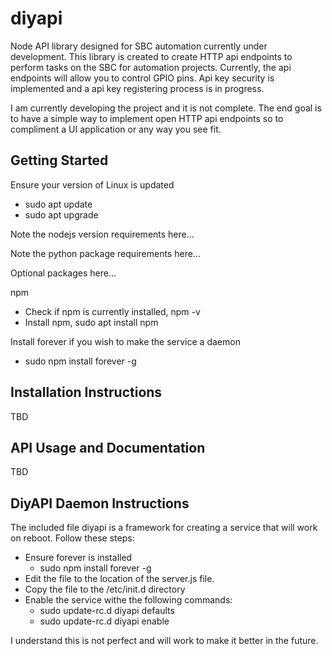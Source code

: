 # diyapi

Node API library designed for SBC automation currently under development. This library is created to create HTTP api endpoints 
to perform tasks on the SBC for automation projects. Currently, the api endpoints will allow you to control GPIO pins. Api key
security is implemented and a api key registering process is in progress. 

I am currently developing the project and it is not complete. The end goal is to have a simple way to implement open HTTP api 
endpoints so to compliment a UI application or any way you see fit.

## Getting Started

Ensure your version of Linux is updated
* sudo apt update
* sudo apt upgrade

Note the nodejs version requirements here...

Note the python package requirements here...

Optional packages here...

npm
* Check if npm is currently installed, npm -v
* Install npm, sudo apt install npm

Install forever if you wish to make the service a daemon
* sudo npm install forever -g

## Installation Instructions

TBD

## API Usage and Documentation

TBD

## DiyAPI Daemon Instructions

The included file diyapi is a framework for creating a service that will work on reboot. Follow these steps:

* Ensure forever is installed
  - sudo npm install forever -g
* Edit the file to the location of the server.js file.
* Copy the file to the /etc/init.d directory
* Enable the service withe the following commands:
   - sudo update-rc.d diyapi defaults
   - sudo update-rc.d diyapi enable

I understand this is not perfect and will work to make it better in the future.




